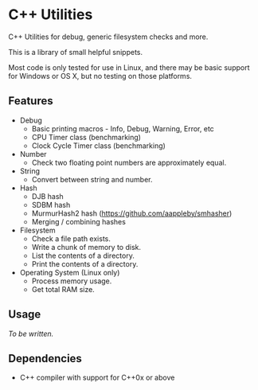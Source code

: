 # C++ Utilities

C++ Utilities for debug, generic filesystem checks and more.

This is a library of small helpful snippets.  

Most code is only tested for use in Linux, and there may be basic support for Windows or OS X, but no testing on those platforms. 

## Features

- Debug
  - Basic printing macros - Info, Debug, Warning, Error, etc
  - CPU Timer class (benchmarking)
  - Clock Cycle Timer class (benchmarking)
- Number
  - Check two floating point numbers are approximately equal.
- String
  - Convert between string and number.
- Hash
  - DJB hash
  - SDBM hash
  - MurmurHash2 hash (https://github.com/aappleby/smhasher)
  - Merging / combining hashes
- Filesystem
  - Check a file path exists.
  - Write a chunk of memory to disk.
  - List the contents of a directory.
  - Print the contents of a directory.
- Operating System (Linux only)
  - Process memory usage.
  - Get total RAM size.

## Usage

_To be written._

## Dependencies

- C++ compiler with support for C++0x or above
